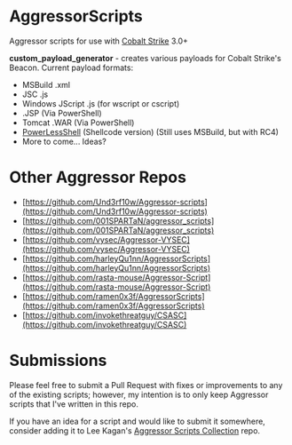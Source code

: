 # AggressorScripts
Aggressor scripts for use with [Cobalt Strike](https://cobaltstrike.com) 3.0+

**custom_payload_generator** - creates various payloads for Cobalt Strike's Beacon. Current payload formats:

* MSBuild .xml
* JSC .js
* Windows JScript .js (for wscript or cscript)
* .JSP (Via PowerShell)
* Tomcat .WAR (Via PowerShell)
* [PowerLessShell](https://github.com/Mr-Un1k0d3r/PowerLessShell) (Shellcode version) (Still uses MSBuild, but with RC4)
* More to come... Ideas?

# Other Aggressor Repos

* [https://github.com/Und3rf10w/Aggressor-scripts](https://github.com/Und3rf10w/Aggressor-scripts)
* [https://github.com/001SPARTaN/aggressor_scripts](https://github.com/001SPARTaN/aggressor_scripts)
* [https://github.com/vysec/Aggressor-VYSEC](https://github.com/vysec/Aggressor-VYSEC)
* [https://github.com/harleyQu1nn/AggressorScripts](https://github.com/harleyQu1nn/AggressorScripts)
* [https://github.com/rasta-mouse/Aggressor-Script](https://github.com/rasta-mouse/Aggressor-Script)
* [https://github.com/ramen0x3f/AggressorScripts](https://github.com/ramen0x3f/AggressorScripts)
* [https://github.com/invokethreatguy/CSASC](https://github.com/invokethreatguy/CSASC)

# Submissions
Please feel free to submit a Pull Request with fixes or improvements to any of the existing scripts; however, my intention is to only keep Aggressor scripts that I've written in this repo.

If you have an idea for a script and would like to submit it somewhere, consider adding it to Lee Kagan's [Aggressor Scripts Collection](https://github.com/invokethreatguy/CSASC) repo.
